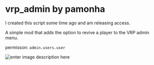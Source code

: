 # vrp_admin by pamonha
I created this script some time ago and am releasing access.

A simple mod that adds the option to revive a player to the VRP admin menu.

permisson: `admin.users.user`

![enter image description here](https://i.imgur.com/vteWMMY.png)


